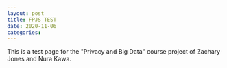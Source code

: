 ```yaml
---
layout: post
title: FPJS TEST
date: 2020-11-06
categories:
---
```

<head>
<script>
  function onFingerprintJSLoad(fpAgent) {
    // The FingerprintJS agent is ready. Get a visitor identifier when you'd like to.
    fpAgent.get().then(result => {
      // This is the visitor identifier:
      const visitorId = result.visitorId;
      console.log(visitorId);
    });
  }
</script>
<script
  async src="https://cdn.jsdelivr.net/npm/@fingerprintjs/fingerprintjs-pro@3/dist/fp.min.js"
  onload="FingerprintJS.load({ token: 'JMbzNp85ds9vwIHnVT14' }).then(onFingerprintJSLoad)"
></script>
</head>

This is a test page for the "Privacy and Big Data" course project of Zachary Jones and Nura Kawa.


